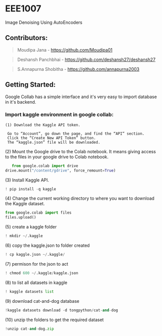 # EEE1007
Image Denoising Using AutoEncoders
## Contributors:
> Moudipa Jana - https://github.com/Moudipa01

> Deshansh Panchbhai - https://github.com/deshansh27/deshansh27

> S.Annapurna Shobitha - https://github.com/annapurna2003

## Getting Started:
Google Collab has a simple interface and it's very easy to import database in it's backend.

### Import kaggle environment in google collab:
    (1) Download the Kaggle API token.

     Go to “Account”, go down the page, and find the “API” section.
     Click the “Create New API Token” button.
     The “kaggle.json” file will be downloaded.
   
   (2) Mount the Google drive to the Colab notebook. 
   It means giving access to the files in your google drive to Colab notebook.
   
```python
   from google.colab import drive
drive.mount("/content/gdrive", force_remount=True)
```
   (3)  Install Kaggle API.
   
```python
! pip install -q kaggle
```
   (4)  Change the current working directory to where you want to download the Kaggle dataset.
   
```python
from google.colab import files
files.upload()
```
   
   (5) create a kaggle folder
```python
! mkdir ~/.kaggle
```
 (6) copy the kaggle.json to folder created
```python
! cp kaggle.json ~/.kaggle/
```

 (7) permison for the json to act
 ```python
 ! chmod 600 ~/.kaggle/kaggle.json
 ```
 
 (8) to list all datasets in kaggle
 ```python
! kaggle datasets list
```

 (9) download cat-and-dog database
 ```python
 !kaggle datasets download -d tongpython/cat-and-dog
 ```
 (10) unzip the folders to get the required dataset
 ```python
 !unzip cat-and-dog.zip
 ```
   
